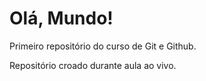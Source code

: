 # Olá, Mundo!
 Primeiro repositório do curso de Git e Github.

 Repositório croado durante aula ao vivo.
